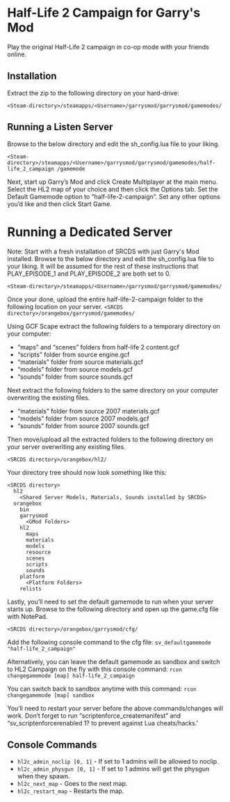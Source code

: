 # Half-Life 2 Campaign for Garry's Mod
Play the original Half-Life 2 campaign in co-op mode with your friends online.

## Installation
Extract the zip to the following directory on your hard-drive:

`<Steam-directory>/steamapps/<Username>/garrysmod/garrysmod/gamemodes/`

## Running a Listen Server
Browse to the below directory and edit the sh_config.lua file to your liking.

`<Steam-directory>/steamapps/<Username>/garrysmod/garrysmod/gamemodes/half-life_2_campaign
/gamemode`

Next, start up Garry’s Mod and click Create Multiplayer at the main menu. Select the HL2 map of your choice and then click the Options tab. Set the Default Gamemode option to “half-life-2-campaign”. Set any other options you’d like and then click Start Game.

# Running a Dedicated Server
Note: Start with a fresh installation of SRCDS with just Garry's Mod installed.
Browse to the below directory and edit the sh_config.lua file to your liking. It will be assumed for the rest of these instructions that PLAY_EPISODE_1 and PLAY_EPISODE_2 are both set to 0.

`<Steam-directory>/steamapps/<Username>/garrysmod/garrysmod/gamemodes/`

Once your done, upload the entire half-life-2-campaign folder to the following location on your server.
`<SRCDS directory>/orangebox/garrysmod/gamemodes/`

Using GCF Scape extract the following folders to a temporary directory on your computer:
- “maps” and “scenes” folders from half-life 2 content.gcf
- “scripts” folder from source engine.gcf
- “materials” folder from source materials.gcf
- “models” folder from source models.gcf
- “sounds” folder from source sounds.gcf

Next extract the following folders to the same directory on your computer overwriting the existing files.
- “materials” folder from source 2007 materials.gcf
- “models” folder from source 2007 models.gcf
- “sounds” folder from source 2007 sounds.gcf

Then move/upload all the extracted folders to the following directory on your server overwriting any existing files.

`<SRCDS directory>/orangebox/hl2/`

Your directory tree should now look something like this:

``` 
<SRCDS directory>
  hl2
    <Shared Server Models, Materials, Sounds installed by SRCDS>
  orangebox
    bin
    garrysmod
      <GMod Folders>
    hl2
      maps
      materials
      models
      resource
      scenes
      scripts
      sounds
    platform
      <Platform Folders>
    relists
```

Lastly, you’ll need to set the default gamemode to run when your server starts up. Browse to the following directory and open up the game.cfg file with NotePad.

`<SRCDS directory>/orangebox/garrysmod/cfg/`

Add the following console command to the cfg file:
`sv_defaultgamemode "half-life_2_campaign"`

Alternatively, you can leave the default gamemode as sandbox and switch to HL2 Campaign on the fly with this console command:
`rcon changegamemode [map] half-life_2_campaign`

You can switch back to sandbox anytime with this command:
`rcon changegamemode [map] sandbox`

You’ll need to restart your server before the above commands/changes will work. Don’t forget to run “scriptenforce_createmanifest” and “sv_scriptenforcerenabled 1? to prevent against Lua cheats/hacks.'

## Console Commands
- `hl2c_admin_noclip [0, 1]` - If set to 1 admins will be allowed to noclip.
- `hl2c_admin_physgun [0, 1]` - If set to 1 admins will get the physgun when they spawn.
- `hl2c_next_map` - Goes to the next map.
- `hl2c_restart_map` - Restarts the map.

